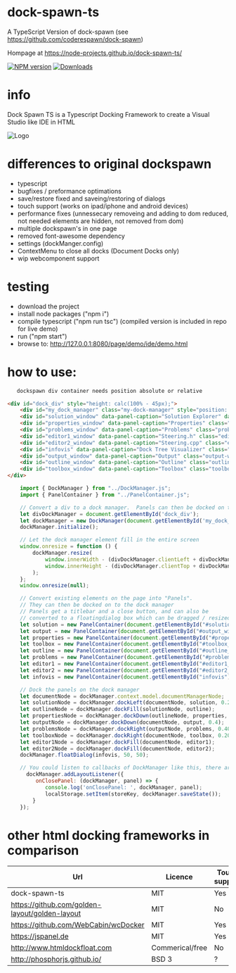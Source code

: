 # dock-spawn-ts
A TypeScript Version of dock-spawn (see https://github.com/coderespawn/dock-spawn)

Hompage at https://node-projects.github.io/dock-spawn-ts/

[![NPM version](http://img.shields.io/npm/v/dock-spawn-ts.svg)](https://www.npmjs.com/package/dock-spawn-ts)
[![Downloads](https://img.shields.io/npm/dm/dock-spawn-ts.svg)](https://www.npmjs.com/package/dock-spawn-ts)

# info
Dock Spawn TS is a Typescript Docking Framework to create a Visual Studio like IDE in HTML

![Logo](https://raw.githubusercontent.com/node-projects/dock-spawn-ts/master/ide.png)

# differences to original dockspawn
 - typescript
 - bugfixes / preformance optimations
 - save/restore fixed and saveing/restoring of dialogs
 - touch support (works on ipad/iphone and android devices)
 - performance fixes (unnessecary removeing and adding to dom reduced, not needed elements are hidden, not removed from dom)
 - multiple dockspawn's in one page
 - removed font-awesome dependency
 - settings (dockManger.config)
 - ContextMenu to close all docks (Document Docks only)
 - wip webcomponent support

# testing
 - download the project
 - install node packages ("npm i")
 - compile typescript ("npm run tsc") (compiled version is included in repo for live demo)
 - run ("npm start")
 - browse to: http://127.0.0.1:8080/page/demo/ide/demo.html

# how to use:

```html
   dockspawn div container needs position absolute or relative 

<div id="dock_div" style="height: calc(100% - 45px);">
    <div id="my_dock_manager" class="my-dock-manager" style="position: relative;"></div>
    <div id="solution_window" data-panel-caption="Solution Explorer" data-panel-icon="test.png" class="solution-window" hidden></div>
    <div id="properties_window" data-panel-caption="Properties" class="properties-window" hidden></div>
    <div id="problems_window" data-panel-caption="Problems" class="problems-window" hidden></div>
    <div id="editor1_window" data-panel-caption="Steering.h" class="editor1-window editor-host" hidden></div>
    <div id="editor2_window" data-panel-caption="Steering.cpp" class="editor2-window editor-host" hidden></div>
    <div id="infovis" data-panel-caption="Dock Tree Visualizer" class="editor2-window editor-host" hidden></div>
    <div id="output_window" data-panel-caption="Output" class="output-window editor-host" hidden></div>
    <div id="outline_window" data-panel-caption="Outline" class="outline-window" hidden></div>
    <div id="toolbox_window" data-panel-caption="Toolbox" class="toolbox-window" hidden></div>
</div>

```

```javascript
    import { DockManager } from "../DockManager.js";
    import { PanelContainer } from "../PanelContainer.js";

    // Convert a div to a dock manager.  Panels can then be docked on to it
    let divDockManager = document.getElementById('dock_div');
    let dockManager = new DockManager(document.getElementById('my_dock_manager'));
    dockManager.initialize();

    // Let the dock manager element fill in the entire screen
    window.onresize = function () {
        dockManager.resize(
            window.innerWidth - (divDockManager.clientLeft + divDockManager.offsetLeft),
            window.innerHeight - (divDockManager.clientTop + divDockManager.offsetTop)
        );
    };
    window.onresize(null);

    // Convert existing elements on the page into "Panels". 
    // They can then be docked on to the dock manager 
    // Panels get a titlebar and a close button, and can also be 
    // converted to a floatingdialog box which can be dragged / resized 
    let solution = new PanelContainer(document.getElementById("#solution_window"), dockManager);
    let output = new PanelContainer(document.getElementById("#output_window"), dockManager);
    let properties = new PanelContainer(document.getElementById("#properties_window"), dockManager);
    let toolbox = new PanelContainer(document.getElementById("#toolbox_window"), dockManager);
    let outline = new PanelContainer(document.getElementById("#outline_window"), dockManager);
    let problems = new PanelContainer(document.getElementById("#problems_window"), dockManager);
    let editor1 = new PanelContainer(document.getElementById("#editor1_window"), dockManager);
    let editor2 = new PanelContainer(document.getElementById("#editor2_window"), dockManager);
    let infovis = new PanelContainer(document.getElementById("infovis"), dockManager);

    // Dock the panels on the dock manager
    let documentNode = dockManager.context.model.documentManagerNode;
    let solutionNode = dockManager.dockLeft(documentNode, solution, 0.20);
    let outlineNode = dockManager.dockFill(solutionNode, outline);
    let propertiesNode = dockManager.dockDown(outlineNode, properties, 0.6);
    let outputNode = dockManager.dockDown(documentNode, output, 0.4);
    let problemsNode = dockManager.dockRight(outputNode, problems, 0.40);
    let toolboxNode = dockManager.dockRight(documentNode, toolbox, 0.20);
    let editor1Node = dockManager.dockFill(documentNode, editor1);
    let editor2Node = dockManager.dockFill(documentNode, editor2);
    dockManager.floatDialog(infovis, 50, 50);

    // You could listen to callbacks of DockManager like this, there are more event's then close available see ILayoutEventListener
      dockManager.addLayoutListener({
         onClosePanel: (dockManager, panel) => {
            console.log('onClosePanel: ', dockManager, panel);
            localStorage.setItem(storeKey, dockManager.saveState());
        }
    });
```

# other html docking frameworks in comparison

| Url                                            | Licence         | Touch support | Dialogs | Dialogs in new Browserwindows |
|------------------------------------------------|-----------------|---------------|---------|-------------------------------|
| dock-spawn-ts                                  | MIT             | Yes           | Yes     | No                            |
| https://github.com/golden-layout/golden-layout | MIT             | No            | No      | Yes                           |
| https://github.com/WebCabin/wcDocker           | MIT             | Yes           | Yes     | No                            |
| https://jspanel.de                             | MIT             | Yes           | Yes     | No                            |
| http://www.htmldockfloat.com                   | Commerical/free | No            | Yes     | No                            |
| http://phosphorjs.github.io/                   | BSD 3           | ?             | ?       | No                            |
   
